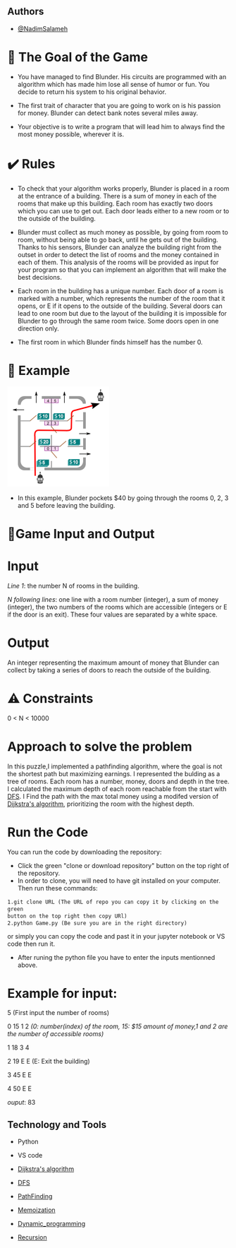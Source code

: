 ## Authors

- [@NadimSalameh](https://github.com/NadimSalameh)


# 🎯 The Goal of the Game

- You have managed to find Blunder. His circuits are programmed with an algorithm which has made him lose all sense of humor or fun. You decide to return his system to his original behavior.

- The first trait of character that you are going to work on is his passion for money. Blunder can detect bank notes several miles away.

- Your objective is to write a program that will lead him to always find the most money possible, wherever it is.

# 	✔️ Rules

- To check that your algorithm works properly, Blunder is placed in a room at the entrance of a building. There is a sum of money in each of the rooms that make up this building. Each room has exactly two doors which you can use to get out. Each door leads either to a new room or to the outside of the building.

- Blunder must collect as much money as possible, by going from room to room, without being able to go back, until he gets out of the building. Thanks to his sensors, Blunder can analyze the building right from the outset in order to detect the list of rooms and the money contained in each of them. This analysis of the rooms will be provided as input for your program so that you can implement an algorithm that will make the best decisions.

- Each room in the building has a unique number. Each door of a room is marked with a number, which represents the number of the room that it opens, or E if it opens to the outside of the building. Several doors can lead to one room but due to the layout of the building it is impossible for Blunder to go through the same room twice. Some doors open in one direction only.

- The first room in which Blunder finds himself has the number 0.

# 🎦 Example 
![In this example, Blunder pockets $40 by going through the rooms 0, 2, 3 and 5 before leaving the building.](https://github.com/NadimSalameh/Blunder-Codingame/blob/main/Bender2-example.png)
* In this example, Blunder pockets $40 by going through the rooms 0, 2, 3 and 5 before leaving the building.
# 🔴Game Input and Output
# Input

*Line 1*: the number N of rooms in the building.

*N following lines*: one line with a room number (integer), a sum of money (integer), the two numbers of the rooms which are accessible (integers or E if the door is an exit). These four values are separated by a white space.

# Output 
An integer representing the maximum amount of money that Blunder can collect by taking a series of doors to reach the outside of the building.

# ⚠️ Constraints
0 < N < 10000




# Approach to solve the problem

In this puzzle,I implemented a pathfinding algorithm, where the goal is not the shortest path but maximizing earnings. I represented the bulding as a tree of rooms. Each room has a number, money, doors and depth in the tree. I calculated the maximum depth of each room reachable from the start with [DFS](https://en.wikipedia.org/wiki/Depth-first_search).  I Find the path with the max total money using a modifed version of [Dijkstra's algorithm](https://en.wikipedia.org/wiki/Dijkstra%27s_algorithm), prioritizing the room with the highest depth.

# Run the Code

You can run the code by downloading the repository:

- Click the green "clone or download repository" button on the top right of the repository.
- In order to clone, you will need to have git installed on your computer. Then run these commands:
```console
1.git clone URL (The URL of repo you can copy it by clicking on the green 
button on the top right then copy URl)
2.python Game.py (Be sure you are in the right directory)

```
or simply you can copy the code and past it in your jupyter notebook or VS code then run it.
* After runing the python file you have to enter the inputs mentionned above.
# Example for input:
5 (First input the number of rooms)

0 15 1 2 *(0: number(index) of the room, 15: $15 amount of money,1 and 2 are the number of accessible rooms)*

1 18 3 4 

2 19 E E (E: Exit the building)

3 45 E E

4 50 E E

*ouput*:
83 
## Technology and Tools

* Python

* VS code

* [Dijkstra's algorithm](https://en.wikipedia.org/wiki/Dijkstra%27s_algorithm)

* [DFS](https://en.wikipedia.org/wiki/Depth-first_search)

* [PathFinding](https://en.wikipedia.org/wiki/Pathfinding)

* [Memoization](https://en.wikipedia.org/wiki/Memoization)

* [Dynamic_programming](https://en.wikipedia.org/wiki/Dynamic_programming)

* [Recursion](https://en.wikipedia.org/wiki/Recursion)
